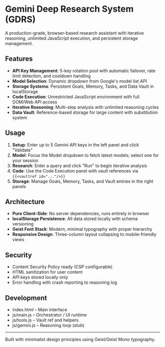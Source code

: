 # Gemini Deep Research System (GDRS)

A production-grade, browser-based research assistant with iterative reasoning, unlimited JavaScript execution, and persistent storage management.

## Features

- **API Key Management**: 5-key rotation pool with automatic failover, rate limit detection, and cooldown handling
- **Model Selection**: Dynamic dropdown from Google's model list API
- **Storage Systems**: Persistent Goals, Memory, Tasks, and Data Vault in localStorage
- **Code Execution**: Unrestricted JavaScript environment with full DOM/Web API access
- **Iterative Reasoning**: Multi-step analysis with unlimited reasoning cycles
- **Data Vault**: Reference-based storage for large content with substitution system

## Usage

1. **Setup**: Enter up to 5 Gemini API keys in the left panel and click "Validate"
2. **Model**: Focus the Model dropdown to fetch latest models; select one for your session
3. **Research**: Enter a query and click "Run" to begin iterative analysis
4. **Code**: Use the Code Execution panel with vault references via `{{<vaultref id="..."/>}}`
5. **Storage**: Manage Goals, Memory, Tasks, and Vault entries in the right panels

## Architecture

- **Pure Client-Side**: No server dependencies, runs entirely in browser
- **localStorage Persistence**: All data stored locally with schema versioning
- **Geist Font Stack**: Modern, minimal typography with proper hierarchy
- **Responsive Design**: Three-column layout collapsing to mobile-friendly views

## Security

- Content Security Policy ready (CSP configurable)
- HTML sanitization for user content
- API keys stored locally only
- Error handling with crash reporting to reasoning log

## Development

- index.html – Main interface
- js/main.js – Orchestrator / UI runtime
- js/tools.js – Vault ref and helpers
- js/gemini.js – Reasoning loop (stub)

---

Built with minimalist design principles using Geist/Geist Mono typography.
